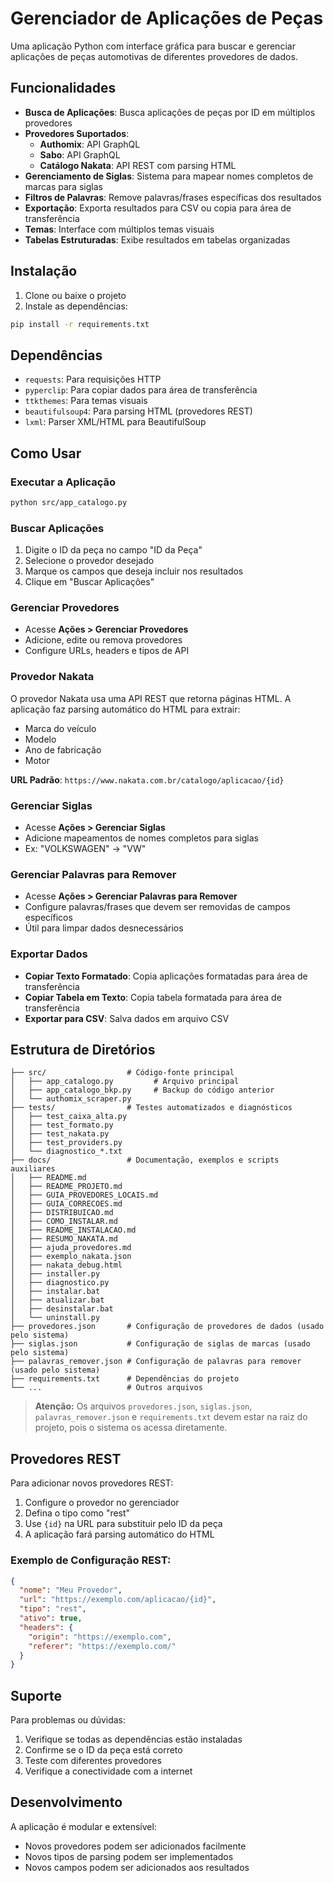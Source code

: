 # Gerenciador de Aplicações de Peças

Uma aplicação Python com interface gráfica para buscar e gerenciar aplicações de peças automotivas de diferentes provedores de dados.

## Funcionalidades

- **Busca de Aplicações**: Busca aplicações de peças por ID em múltiplos provedores
- **Provedores Suportados**:
  - **Authomix**: API GraphQL
  - **Sabo**: API GraphQL  
  - **Catálogo Nakata**: API REST com parsing HTML
- **Gerenciamento de Siglas**: Sistema para mapear nomes completos de marcas para siglas
- **Filtros de Palavras**: Remove palavras/frases específicas dos resultados
- **Exportação**: Exporta resultados para CSV ou copia para área de transferência
- **Temas**: Interface com múltiplos temas visuais
- **Tabelas Estruturadas**: Exibe resultados em tabelas organizadas

## Instalação

1. Clone ou baixe o projeto
2. Instale as dependências:
```bash
pip install -r requirements.txt
```

## Dependências

- `requests`: Para requisições HTTP
- `pyperclip`: Para copiar dados para área de transferência
- `ttkthemes`: Para temas visuais
- `beautifulsoup4`: Para parsing HTML (provedores REST)
- `lxml`: Parser XML/HTML para BeautifulSoup

## Como Usar

### Executar a Aplicação
```bash
python src/app_catalogo.py
```

### Buscar Aplicações
1. Digite o ID da peça no campo "ID da Peça"
2. Selecione o provedor desejado
3. Marque os campos que deseja incluir nos resultados
4. Clique em "Buscar Aplicações"

### Gerenciar Provedores
- Acesse **Ações > Gerenciar Provedores**
- Adicione, edite ou remova provedores
- Configure URLs, headers e tipos de API

### Provedor Nakata
O provedor Nakata usa uma API REST que retorna páginas HTML. A aplicação faz parsing automático do HTML para extrair:
- Marca do veículo
- Modelo
- Ano de fabricação
- Motor

**URL Padrão**: `https://www.nakata.com.br/catalogo/aplicacao/{id}`

### Gerenciar Siglas
- Acesse **Ações > Gerenciar Siglas**
- Adicione mapeamentos de nomes completos para siglas
- Ex: "VOLKSWAGEN" → "VW"

### Gerenciar Palavras para Remover
- Acesse **Ações > Gerenciar Palavras para Remover**
- Configure palavras/frases que devem ser removidas de campos específicos
- Útil para limpar dados desnecessários

### Exportar Dados
- **Copiar Texto Formatado**: Copia aplicações formatadas para área de transferência
- **Copiar Tabela em Texto**: Copia tabela formatada para área de transferência
- **Exportar para CSV**: Salva dados em arquivo CSV

## Estrutura de Diretórios

```
├── src/                  # Código-fonte principal
│   ├── app_catalogo.py         # Arquivo principal
│   ├── app_catalogo_bkp.py     # Backup do código anterior
│   └── authomix_scraper.py
├── tests/                # Testes automatizados e diagnósticos
│   ├── test_caixa_alta.py
│   ├── test_formato.py
│   ├── test_nakata.py
│   ├── test_providers.py
│   └── diagnostico_*.txt
├── docs/                 # Documentação, exemplos e scripts auxiliares
│   ├── README.md
│   ├── README_PROJETO.md
│   ├── GUIA_PROVEDORES_LOCAIS.md
│   ├── GUIA_CORRECOES.md
│   ├── DISTRIBUICAO.md
│   ├── COMO_INSTALAR.md
│   ├── README_INSTALACAO.md
│   ├── RESUMO_NAKATA.md
│   ├── ajuda_provedores.md
│   ├── exemplo_nakata.json
│   ├── nakata_debug.html
│   ├── installer.py
│   ├── diagnostico.py
│   ├── instalar.bat
│   ├── atualizar.bat
│   ├── desinstalar.bat
│   └── uninstall.py
├── provedores.json       # Configuração de provedores de dados (usado pelo sistema)
├── siglas.json           # Configuração de siglas de marcas (usado pelo sistema)
├── palavras_remover.json # Configuração de palavras para remover (usado pelo sistema)
├── requirements.txt      # Dependências do projeto
└── ...                   # Outros arquivos
```

> **Atenção:** Os arquivos `provedores.json`, `siglas.json`, `palavras_remover.json` e `requirements.txt` devem estar na raiz do projeto, pois o sistema os acessa diretamente.

## Provedores REST

Para adicionar novos provedores REST:

1. Configure o provedor no gerenciador
2. Defina o tipo como "rest"
3. Use `{id}` na URL para substituir pelo ID da peça
4. A aplicação fará parsing automático do HTML

### Exemplo de Configuração REST:
```json
{
  "nome": "Meu Provedor",
  "url": "https://exemplo.com/aplicacao/{id}",
  "tipo": "rest",
  "ativo": true,
  "headers": {
    "origin": "https://exemplo.com",
    "referer": "https://exemplo.com/"
  }
}
```

## Suporte

Para problemas ou dúvidas:
1. Verifique se todas as dependências estão instaladas
2. Confirme se o ID da peça está correto
3. Teste com diferentes provedores
4. Verifique a conectividade com a internet

## Desenvolvimento

A aplicação é modular e extensível:
- Novos provedores podem ser adicionados facilmente
- Novos tipos de parsing podem ser implementados
- Novos campos podem ser adicionados aos resultados 